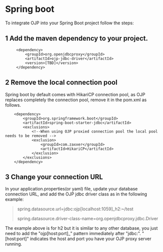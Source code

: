 # Spring boot

To integrate OJP into your Spring Boot project follow the steps:

## 1 Add the maven dependency to your project.

         <dependency>
             <groupId>org.openjdbcproxy</groupId>
             <artifactId>ojp-jdbc-driver</artifactId>
             <version>[TBD]</version>
         </dependency>

## 2 Remove the local connection pool
Spring boot by default comes with HikariCP connection pool, as OJP replaces completely the connection pool, remove it in the pom.xml as follows.

        <dependency>
            <groupId>org.springframework.boot</groupId>
            <artifactId>spring-boot-starter-jdbc</artifactId>
            <exclusions>
                <!--When using OJP proxied connection pool the local pool needs to be removed -->
                <exclusion>
                    <groupId>com.zaxxer</groupId>
                    <artifactId>HikariCP</artifactId>
                </exclusion>
            </exclusions>
        </dependency>

## 3 Change your connection URL
In your application.properties(or yaml) file, update your database connection URL, and add the OJP jdbc driver class as in the following example:
>  spring.datasource.url=jdbc:ojp[localhost:1059]_h2:~/test
> 
> spring.datasource.driver-class-name=org.openjdbcproxy.jdbc.Driver

The example above is for h2 but it is similar to any other database, you just need to add the "ojp[host:port]_" pattern immediately after "jdbc:". "[host:port]" indicates the host and port you have your OJP proxy server running.